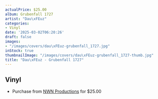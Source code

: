 ```yaml
---
actualPrice: $25.00
album: Grubenfall 1727
artist: "Dau\xFEuz"
categories:
- Vinyl
date: '2025-03-02T06:20:26'
draft: false
images:
- "/images/covers/dau\xFEuz-grubenfall_1727.jpg"
inStock: true
thumbnailImage: "/images/covers/dau\xFEuz-grubenfall_1727-thumb.jpg"
title: "Dau\xFEuz - Grubenfall 1727"
---
```


## Vinyl
* Purchase from [NWN Productions](http://shop.nwnprod.com/index.php?route=product/product&path=75&product_id=52629&sort=pd.name&order=ASC) for $25.00

